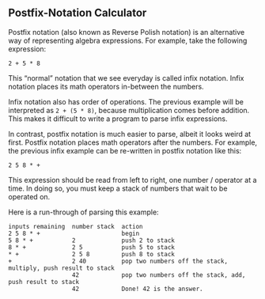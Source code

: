 ## Postfix-Notation Calculator

Postfix notation (also known as Reverse Polish notation) is an alternative way of representing algebra expressions. For example, take the following expression:
```
2 + 5 * 8
```
This “normal” notation that we see everyday is called infix notation. Infix notation places its math operators in-between the numbers.

Infix notation also has order of operations. The previous example will be interpreted as ```2 + (5 * 8)```, because multiplication comes before addition. This makes it difficult to write a program to parse infix expressions.

In contrast, postfix notation is much easier to parse, albeit it looks weird at first. Postfix notation places math operators after the numbers. For example, the previous infix example can be re-written in postfix notation like this:
```
2 5 8 * +
```
This expression should be read from left to right, one number / operator at a time. In doing so, you must keep a stack of numbers that wait to be operated on.

Here is a run-through of parsing this example:
```
inputs remaining  number stack  action
2 5 8 * +                       begin
5 8 * +           2             push 2 to stack
8 * +             2 5           push 5 to stack
* +               2 5 8         push 8 to stack
+                 2 40          pop two numbers off the stack, multiply, push result to stack
                  42            pop two numbers off the stack, add, push result to stack
                  42            Done! 42 is the answer.
```